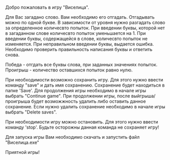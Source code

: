 Добро пожаловать в игру "Виселица".

Для Вас загадано слово. Вам необходимо его отгадать. Отгадывать можно по одной букве. 
В зависимости от уровня нужно разгадать слово за определенное количесвто попыток.
При введении буквы, которой нет в загаданном слове количесвто попыток уменьшается на 1.
При введении буквы, содержащейся в слове, количесвто попыток не изменяется.
При неправильном введении буквы, выдается ошибка. Необходимо проверить правильность написания буквы и ответить снова.

Победа - отгдать все буквы слова, при заданных значениях попыток.
Проигрыш - количество оставшихся попыток равно нулю.

При необходимости возможно сохранить игру. Для этого нужно ввести команду "save" и дать имя сохранению.
Сохранение будет находиться в папке 'Save'.
Для продолжения игры необходимо в начале игры выбрать "Continue game".
При продолжении игры, после выйгрыша/проигрыша будет возможжность удалить либо оставить данное сохранение.
Если нужно удалить сохранение необходимо в начале игры выбрать "Delete saves".

При необходимости игру можно остановить. Для этого нужно ввести команду 'stop'. 
Будьте осторожны данная команда не сохраняет игру!

Для запуска игры Вам необходимо скачать и запустить файл "Виселица.exe"

Приятной игры!
